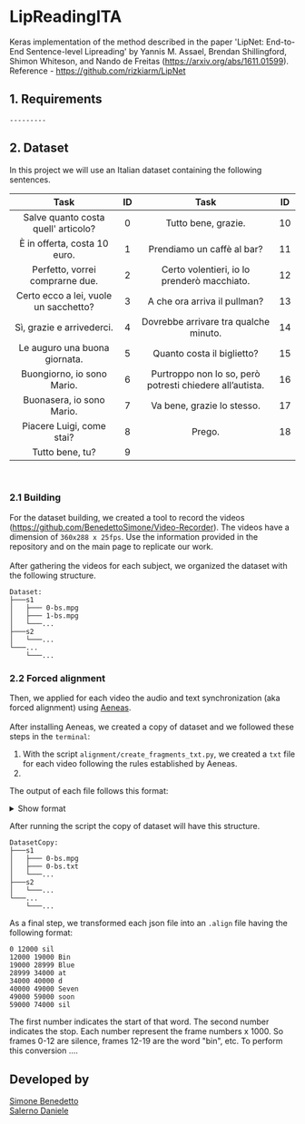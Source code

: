 # LipReadingITA

Keras implementation of the method described in the paper 'LipNet: End-to-End Sentence-level Lipreading' by Yannis M. Assael, Brendan Shillingford, Shimon Whiteson, and Nando de Freitas (https://arxiv.org/abs/1611.01599).
Reference - https://github.com/rizkiarm/LipNet


## 1. Requirements
```
---------
```









## 2. Dataset
In this project we will use an Italian dataset containing the following sentences.


|        Task       |   ID   |        Task       |   ID   |
|:-----------------:|:------:|:-----------------:|:------:|
|  Salve quanto costa quell' articolo?  |   0   |  Tutto bene, grazie.  |   10   |
|  È in offerta, costa 10 euro.  |   1   |  Prendiamo un caffè al bar?  |   11   |
|  Perfetto, vorrei comprarne due.  |   2   |  Certo volentieri, io lo prenderò macchiato.  |   12   |
|  Certo ecco a lei, vuole un sacchetto?  |   3   |  A che ora arriva il pullman?  |   13   |
|  Sì, grazie e arrivederci.  |   4   |  Dovrebbe arrivare tra qualche minuto.  |   14   |
|  Le auguro una buona giornata.  |   5   |  Quanto costa il biglietto?  |   15   |
|  Buongiorno, io sono Mario.  |   6   |  Purtroppo non lo so, però potresti chiedere all’autista.  |   16   |
|  Buonasera, io sono Mario.  |   7   |  Va bene, grazie lo stesso.  |   17   |
|  Piacere Luigi, come stai?  |   8   |  Prego.  |   18   |
|  Tutto bene, tu?  |  9   |

<br>

### 2.1 Building
For the dataset building, we created a tool to record the videos (https://github.com/BenedettoSimone/Video-Recorder). The videos have a dimension of ``360x288 x 25fps``. Use the information provided in the repository and on the main page to replicate our work.
<br><br>After gathering the videos for each subject, we organized the dataset with the following structure.

```
Dataset:
├───s1
│   ├─── 0-bs.mpg
│   ├─── 1-bs.mpg
│   └───...
├───s2
│   └───...
└───...
    └───...
```

### 2.2 Forced alignment
Then, we applied for each video the audio and text synchronization (aka forced alignment) using [Aeneas](https://github.com/readbeyond/aeneas). 
<br><br>
After installing Aeneas, we created a copy of dataset and we followed these steps in the ``terminal``:
1. With the script ``alignment/create_fragments_txt.py``, we created a ``txt`` file for each video following the rules established by Aeneas. 
2. 

The output of each file follows this format:
<details><summary>Show format</summary>
<p>

```ruby
{
 "fragments": [
  {
   "begin": "0.000",
   "children": [],
   "end": "0.480",
   "id": "f000001",
   "language": "eng",
   "lines": [
    "sil"
   ]
  },
  {
   "begin": "0.480",
   "children": [],
   "end": "0.760",
   "id": "f000002",
   "language": "eng",
   "lines": [
    "Bin"
   ]
  },
  {
   "begin": "0.760",
   "children": [],
   "end": "1.160",
   "id": "f000003",
   "language": "eng",
   "lines": [
    "Blue"
   ]
  },
  {
   "begin": "1.160",
   "children": [],
   "end": "1.360",
   "id": "f000004",
   "language": "eng",
   "lines": [
    "at"
   ]
  },
  {
   "begin": "1.360",
   "children": [],
   "end": "1.600",
   "id": "f000005",
   "language": "eng",
   "lines": [
    "d"
   ]
  },
  {
   "begin": "1.600",
   "children": [],
   "end": "1.960",
   "id": "f000006",
   "language": "eng",
   "lines": [
    "Seven"
   ]
  },
  {
   "begin": "1.960",
   "children": [],
   "end": "2.360",
   "id": "f000007",
   "language": "eng",
   "lines": [
    "soon"
   ]
  },
  {
   "begin": "2.360",
   "children": [],
   "end": "2.960",
   "id": "f000008",
   "language": "eng",
   "lines": [
    "sil"
   ]
  }
 ]
}
```
</p>
</details>


After running the script the copy of dataset will have this structure.

```
DatasetCopy:
├───s1
│   ├─── 0-bs.mpg
│   ├─── 0-bs.txt
│   └───...
├───s2
│   └───...
└───...
    └───...
```

As a final step, we transformed each json file into an ``.align`` file having the following format:
```
0 12000 sil
12000 19000 Bin
19000 28999 Blue
28999 34000 at
34000 40000 d
40000 49000 Seven
49000 59000 soon
59000 74000 sil
```
The first number indicates the start of that word. The second number indicates the stop. Each number represent the frame numbers x 1000. So frames 0-12 are silence, frames 12-19 are the word "bin", etc. To perform this conversion ....


## Developed by
[Simone Benedetto](https://github.com/BenedettoSimone) <br>
[Salerno Daniele](https://github.com/DanieleSalerno)
